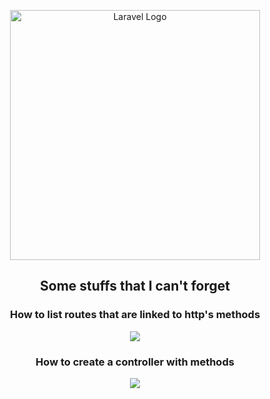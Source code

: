 <p align="center"><a href="https://laravel.com" target="_blank"><img src="https://raw.githubusercontent.com/laravel/art/master/logo-lockup/5%20SVG/2%20CMYK/1%20Full%20Color/laravel-logolockup-cmyk-red.svg" width="400" alt="Laravel Logo"></a></p>

<div align=center>
    <h2>Some stuffs that I can't forget</h2>
    <h3>How to list routes that are linked to http's methods</h3>
    <img src='https://user-images.githubusercontent.com/88796071/217938040-765c2956-b311-46c0-830c-de1cedbf1be5.png'/>
    <h3>How to create a controller with methods</h3>
    <img src='https://user-images.githubusercontent.com/88796071/217938869-8f50f4cc-f3c2-416a-97cd-6e339263381f.png'/>

</div>
